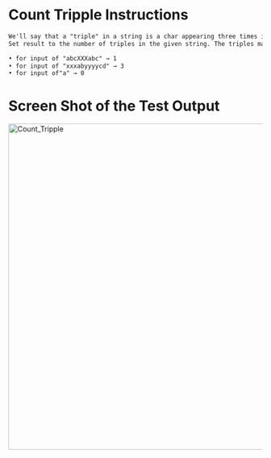 # Count Tripple Instructions  
```md 
We'll say that a "triple" in a string is a char appearing three times in a row.
Set result to the number of triples in the given string. The triples may overlap.

• for input of "abcXXXabc" → 1
• for input of "xxxabyyyycd" → 3
• for input of"a" → 0
```

# Screen Shot of the Test Output 

<img width="647" alt="Count_Tripple" src="https://user-images.githubusercontent.com/107374333/213943087-01f2a8f6-bbae-4597-ab52-10956e1a26b2.png">
